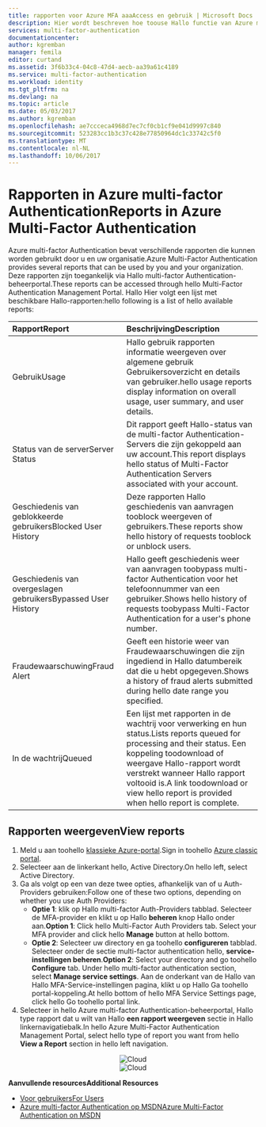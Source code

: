 ```yaml
---
title: rapporten voor Azure MFA aaaAccess en gebruik | Microsoft Docs
description: Hier wordt beschreven hoe toouse Hallo functie van Azure multi-factor Authentication - rapporten.
services: multi-factor-authentication
documentationcenter: 
author: kgremban
manager: femila
editor: curtand
ms.assetid: 3f6b33c4-04c8-47d4-aecb-aa39a61c4189
ms.service: multi-factor-authentication
ms.workload: identity
ms.tgt_pltfrm: na
ms.devlang: na
ms.topic: article
ms.date: 05/03/2017
ms.author: kgremban
ms.openlocfilehash: ae7ccceca4968d7ec7cf0cb1cf9e041d9997c840
ms.sourcegitcommit: 523283cc1b3c37c428e77850964dc1c33742c5f0
ms.translationtype: MT
ms.contentlocale: nl-NL
ms.lasthandoff: 10/06/2017
---
```

# <a name="reports-in-azure-multi-factor-authentication"></a><span data-ttu-id="101d5-103">Rapporten in Azure multi-factor Authentication</span><span class="sxs-lookup"><span data-stu-id="101d5-103">Reports in Azure Multi-Factor Authentication</span></span>
<span data-ttu-id="101d5-104">Azure multi-factor Authentication bevat verschillende rapporten die kunnen worden gebruikt door u en uw organisatie.</span><span class="sxs-lookup"><span data-stu-id="101d5-104">Azure Multi-Factor Authentication provides several reports that can be used by you and your organization.</span></span> <span data-ttu-id="101d5-105">Deze rapporten zijn toegankelijk via Hallo multi-factor Authentication-beheerportal.</span><span class="sxs-lookup"><span data-stu-id="101d5-105">These reports can be accessed through hello Multi-Factor Authentication Management Portal.</span></span> <span data-ttu-id="101d5-106">Hallo Hier volgt een lijst met beschikbare Hallo-rapporten:</span><span class="sxs-lookup"><span data-stu-id="101d5-106">hello following is a list of hello available reports:</span></span>

| <span data-ttu-id="101d5-107">Rapport</span><span class="sxs-lookup"><span data-stu-id="101d5-107">Report</span></span> | <span data-ttu-id="101d5-108">Beschrijving</span><span class="sxs-lookup"><span data-stu-id="101d5-108">Description</span></span> |
|:--- |:--- |
| <span data-ttu-id="101d5-109">Gebruik</span><span class="sxs-lookup"><span data-stu-id="101d5-109">Usage</span></span> |<span data-ttu-id="101d5-110">Hallo gebruik rapporten informatie weergeven over algemene gebruik Gebruikersoverzicht en details van gebruiker.</span><span class="sxs-lookup"><span data-stu-id="101d5-110">hello usage reports display information on overall usage, user summary, and user details.</span></span> |
| <span data-ttu-id="101d5-111">Status van de server</span><span class="sxs-lookup"><span data-stu-id="101d5-111">Server Status</span></span> |<span data-ttu-id="101d5-112">Dit rapport geeft Hallo-status van de multi-factor Authentication-Servers die zijn gekoppeld aan uw account.</span><span class="sxs-lookup"><span data-stu-id="101d5-112">This report displays hello status of Multi-Factor Authentication Servers associated with your account.</span></span> |
| <span data-ttu-id="101d5-113">Geschiedenis van geblokkeerde gebruikers</span><span class="sxs-lookup"><span data-stu-id="101d5-113">Blocked User History</span></span> |<span data-ttu-id="101d5-114">Deze rapporten Hallo geschiedenis van aanvragen tooblock weergeven of gebruikers.</span><span class="sxs-lookup"><span data-stu-id="101d5-114">These reports show hello history of requests tooblock or unblock users.</span></span> |
| <span data-ttu-id="101d5-115">Geschiedenis van overgeslagen gebruikers</span><span class="sxs-lookup"><span data-stu-id="101d5-115">Bypassed User History</span></span> |<span data-ttu-id="101d5-116">Hallo geeft geschiedenis weer van aanvragen toobypass multi-factor Authentication voor het telefoonnummer van een gebruiker.</span><span class="sxs-lookup"><span data-stu-id="101d5-116">Shows hello history of requests toobypass Multi-Factor Authentication for a user's phone number.</span></span> |
| <span data-ttu-id="101d5-117">Fraudewaarschuwing</span><span class="sxs-lookup"><span data-stu-id="101d5-117">Fraud Alert</span></span> |<span data-ttu-id="101d5-118">Geeft een historie weer van Fraudewaarschuwingen die zijn ingediend in Hallo datumbereik dat die u hebt opgegeven.</span><span class="sxs-lookup"><span data-stu-id="101d5-118">Shows a history of fraud alerts submitted during hello date range you specified.</span></span> |
| <span data-ttu-id="101d5-119">In de wachtrij</span><span class="sxs-lookup"><span data-stu-id="101d5-119">Queued</span></span> |<span data-ttu-id="101d5-120">Een lijst met rapporten in de wachtrij voor verwerking en hun status.</span><span class="sxs-lookup"><span data-stu-id="101d5-120">Lists reports queued for processing and their status.</span></span> <span data-ttu-id="101d5-121">Een koppeling toodownload of weergave Hallo-rapport wordt verstrekt wanneer Hallo rapport voltooid is.</span><span class="sxs-lookup"><span data-stu-id="101d5-121">A link toodownload or view hello report is provided when hello report is complete.</span></span> |

## <a name="view-reports"></a><span data-ttu-id="101d5-122">Rapporten weergeven</span><span class="sxs-lookup"><span data-stu-id="101d5-122">View reports</span></span>
1. <span data-ttu-id="101d5-123">Meld u aan toohello [klassieke Azure-portal](https://manage.windowsazure.com).</span><span class="sxs-lookup"><span data-stu-id="101d5-123">Sign in toohello [Azure classic portal](https://manage.windowsazure.com).</span></span>
2. <span data-ttu-id="101d5-124">Selecteer aan de linkerkant hello, Active Directory.</span><span class="sxs-lookup"><span data-stu-id="101d5-124">On hello left, select Active Directory.</span></span>
3. <span data-ttu-id="101d5-125">Ga als volgt op een van deze twee opties, afhankelijk van of u Auth-Providers gebruiken:</span><span class="sxs-lookup"><span data-stu-id="101d5-125">Follow one of these two options, depending on whether you use Auth Providers:</span></span>
   * <span data-ttu-id="101d5-126">**Optie 1**: klik op Hallo multi-factor Auth-Providers tabblad. Selecteer de MFA-provider en klikt u op Hallo **beheren** knop Hallo onder aan.</span><span class="sxs-lookup"><span data-stu-id="101d5-126">**Option 1**: Click hello Multi-Factor Auth Providers tab. Select your MFA provider and click hello **Manage** button at hello bottom.</span></span>
   * <span data-ttu-id="101d5-127">**Optie 2**: Selecteer uw directory en ga toohello **configureren** tabblad. Selecteer onder de sectie multi-factor authentication hello, **service-instellingen beheren**.</span><span class="sxs-lookup"><span data-stu-id="101d5-127">**Option 2**: Select your directory and go toohello **Configure** tab. Under hello multi-factor authentication section, select **Manage service settings**.</span></span> <span data-ttu-id="101d5-128">Aan de onderkant van de Hallo van Hallo MFA-Service-instellingen pagina, klikt u op Hallo Ga toohello portal-koppeling.</span><span class="sxs-lookup"><span data-stu-id="101d5-128">At hello bottom of hello MFA Service Settings page, click hello Go toohello portal link.</span></span>
4. <span data-ttu-id="101d5-129">Selecteer in hello Azure multi-factor Authentication-beheerportal, Hallo type rapport dat u wilt van Hallo **een rapport weergeven** sectie in Hallo linkernavigatiebalk.</span><span class="sxs-lookup"><span data-stu-id="101d5-129">In hello Azure Multi-Factor Authentication Management Portal, select hello type of report you want from hello **View a Report** section in hello left navigation.</span></span>

<span data-ttu-id="101d5-130"><center>![Cloud](./media/multi-factor-authentication-manage-reports/report.png)</center></span><span class="sxs-lookup"><span data-stu-id="101d5-130"><center>![Cloud](./media/multi-factor-authentication-manage-reports/report.png)</center></span></span>


<span data-ttu-id="101d5-131">**Aanvullende resources**</span><span class="sxs-lookup"><span data-stu-id="101d5-131">**Additional Resources**</span></span>

* [<span data-ttu-id="101d5-132">Voor gebruikers</span><span class="sxs-lookup"><span data-stu-id="101d5-132">For Users</span></span>](end-user/multi-factor-authentication-end-user.md)
* [<span data-ttu-id="101d5-133">Azure multi-factor Authentication op MSDN</span><span class="sxs-lookup"><span data-stu-id="101d5-133">Azure Multi-Factor Authentication on MSDN</span></span>](https://msdn.microsoft.com/library/azure/dn249471.aspx)
